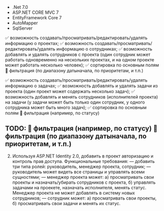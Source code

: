 - .Net 7.0
- ASP.NET CORE MVC 7
- EntityFramework Core 7
- AutoMapper
- SqlServer


✅ возможность создавать/просматривать/редактировать/удалять информацию о проектах;
✅ возможность создавать/просматривать/редактировать/удалять информацию о сотрудниках;
✅ возможность добавлять и удалять сотрудников c проекта (один сотрудник может работать одновременно на нескольких проектах, и на одном проекте может работать несколько человек);
✅ сортировка по основным полям
🔲 фильтрация (по диапазону датыначала, по приоритетам, и т.п.)

✅ возможность создавать/просматривать/редактировать/удалять информацию о задачах;
✅ возможность добавлять и удалять задачи из проекта (один проект может содержать несколько задач);
✅ возможность добавлять и менять сотрудников (исполнителей проекта) на задачи (у задачи может быть только один сотрудник, у одного сотрудника может быть много задач);
✅ сортировка по основным полям 
🔲 фильтрация (например, по статусу)

TODO:
🔲 фильтрация (например, по статусу)
🔲 фильтрация (по диапазону датыначала, по приоритетам, и т.п.)
-----
2) Используя ASP.NET Identity 2.0, добавить в проект авторизацию и контроль прав доступа.
Функциональные требования:
— добавить три типа ролей: руководитель, менеджер проекта, сотрудник;
— руководитель может видеть все страницы и управлять всеми сущностями;
— менеджер проекта может: a) просматривать свои проекты и назначать/убирать сотрудников с
проекта, б) управлять задачами на проекете, назначать исполнителя, менять статус. Менеджер
проекта не может добавлять в систему новых сотрудников;
— сотрудник может: а) просматривать свои проекты, б) просматривать свои задачи и менять
их статус.

